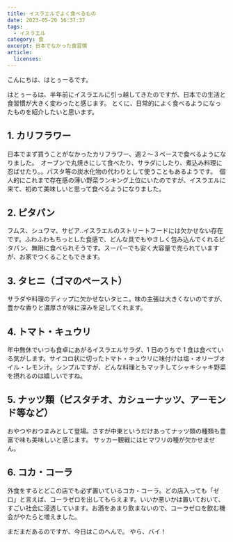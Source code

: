 ```yaml
---
title: イスラエルでよく食べるもの
date: 2023-05-20 16:37:37
tags:
  - イスラエル
category: 食
excerpt: 日本でなかった食習慣
article:
  licenses:
---
```


こんにちは、はとぅーるです。

はとぅーるは、半年前にイスラエルに引っ越してきたのですが、日本での生活と食習慣が大きく変わったと感じます。
とくに、日常的によく食べるようになったものを紹介したいと思います。

## 1. カリフラワー

日本でまず買うことがなかったカリフラワー、週２～３ペースで食べるようになりました。　オーブンで丸焼きにして食べたり、サラダにしたり、煮込み料理に忍ばせたり。。パスタ等の炭水化物の代わりとして使うこともあるようです。　個人的にこれまで存在感の薄い野菜ランキング上位にいたのですが、イスラエルに来て、初めて美味しいと思って食べるようになりました。

## 2. ピタパン

フムス、シュワマ、サビア‥イスラエルのストリートフードには欠かせない存在です。ふわふわもちっとした食感で、どんな具でもやさしく包み込んでくれるピタパン、無限に食べられそうです。スーパーでも安く大容量で売られていますが、お家でつくることもできます。

## 3. タヒニ（ゴマのペースト）

サラダや料理のディップに欠かせないタヒニ。味の主張は大きくないのですが、豊かな香りと濃厚さが味に深みを足してくれます。

## 4. トマト・キュウリ

年中無休でいつも食卓にあがるイスラエルサラダ、1 日のうちで 1 食は食べている気がします。サイコロ状に切ったトマト・キュウリに味付けは塩・オリーブオイル・レモン汁。シンプルですが、どんな料理ともマッチしてシャキシャキ野菜を摂れるのは嬉しいですね。

## 5. ナッツ類（ピスタチオ、カシューナッツ、アーモンド等など）

おやつやおつまみとして登場。さすが中東というだけあってナッツ類の種類も豊富で味も美味しいと感じます。
サッカー観戦にはヒマワリの種が欠かせません。

## 6. コカ・コーラ

外食をするとどこの店でも必ず置いているコカ・コーラ。どの店入っても「ゼロ」と言えば、コーラゼロを出してもらえます。いいか悪いかは置いておいて、すごい社会に浸透しています。お酒をあまり飲まないので、コーラゼロを飲む機会がやたらと増えました。

まだまだあるのですが、今日はこのへんで。
やら、バイ！

